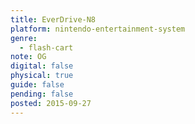 ```yaml
---
title: EverDrive-N8
platform: nintendo-entertainment-system
genre:
  - flash-cart
note: OG
digital: false
physical: true
guide: false
pending: false
posted: 2015-09-27
---
```

